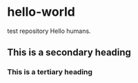 # hello-world
test repository
Hello humans.
## This is a secondary heading
### This is a tertiary heading
